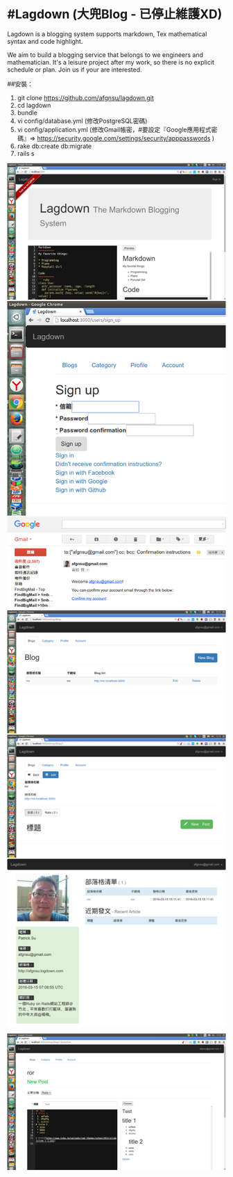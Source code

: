 #Lagdown (大兜Blog - 已停止維護XD)
=====================

Lagdown is a blogging system supports markdown, Tex mathematical syntax and code highlight.

We aim to build a blogging service that belongs to we engineers and mathematician. It's a leisure project after my work, so there is no explicit schedule or plan. Join us if your are interested.

##安裝：
1. git clone https://github.com/afgnsu/lagdown.git
2. cd lagdown
3. bundle
4. vi config/database.yml (修改PostgreSQL密碼)
5. vi config/application.yml (修改Gmail帳密，#要設定『Google應用程式密碼』=> https://security.google.com/settings/security/apppasswords )
6. rake db:create db:migrate
7. rails s

![Demo](https://github.com/afgnsu/lagdown/blob/master/DEMO.png)
![Demo1](https://github.com/afgnsu/lagdown/blob/master/DEMO1.png)
![Demo2](https://github.com/afgnsu/lagdown/blob/master/DEMO2.png)
![Demo3](https://github.com/afgnsu/lagdown/blob/master/DEMO3.png)
![Demo4](https://github.com/afgnsu/lagdown/blob/master/DEMO4.png)
![Demo5](https://github.com/afgnsu/lagdown/blob/master/DEMO5.png)
![Demo6](https://github.com/afgnsu/lagdown/blob/master/DEMO6.png)
